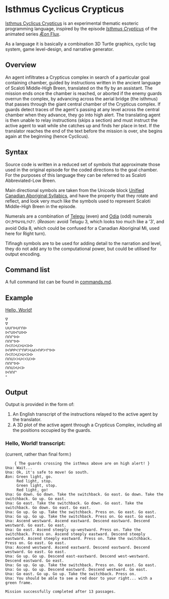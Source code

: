 # Isthmus Cyclicus Crypticus

[Isthmus Cyclicus Crypticus](https://esolangs.org/wiki/Isthmus_Cyclicus_Crypticus) is an experimental thematic esoteric programming language, inspired by the episode [*Isthmus Crypticus*](https://aeonflux.fandom.com/wiki/Isthmus_Crypticus) of the animated series [Æon Flux](https://wikipedia.org/wiki/Æon_Flux).

As a language it is basically a combination 3D Turtle graphics, cyclic tag system, game level-design, and narrative generator.


## Overview
An agent infiltrates a Crypticus complex in search of a particular goal containing chamber, guided by instructions written in the ancient language of Scaloti Middle-High Breen, translated on the fly by an assistant. The mission ends once the chamber is reached, or aborted if the enemy guards overrun the complex, by advancing across the aerial bridge (the isthmus) that passes through the giant central chamber of the Crypticus complex. If guards detect traces of the agent's passing at any level across the central chamber when they advance, they go into high alert. The translating agent is then unable to relay instructions (skips a section) and must instruct the active agent to wait while she catches up and finds her place in text. If the translator reaches the end of the text before the mission is over, she begins again at the beginning (hence Cyclicus).


## Syntax

Source code is written in a reduced set of symbols that approximate those used in the original episode for the coded directions to the goal chamber. For the purposes of this language they can be referred to as Scaloti Abbreviated-Low Breen.

Main directional symbols are taken from the Unicode block [Unified Canadian Aboriginal Syllabics](https://wikipedia.org/wiki/Unified_Canadian_Aboriginal_Syllabics_(Unicode_block)), and have the property that they rotate and reflect, and look very much like the symbols used to represent Scaloti Middle-High Breen in the episode.

Numerals are a combination of [Telegu](https://wikipedia.org/wiki/Telugu_script#Numerals) (even) and [Odia](https://wikipedia.org/wiki/Odia_script#Numerals) (odd) numerals ౦୧౨୩౪୫౬୭౮୯. (*Reason:* avoid Telugu 3, which looks too much like a '3', and avoid Odia 8, which could be confused for a Canadian Aboriginal Mi, used here for Right turn).

Tifinagh symbols are to be used for adding detail to the narration and level, they do not add any to the computational power, but could be utilised for output encoding.

## Command list
A full command list can be found in [commands.md](commands.md).


## Example
[Hello, World!](examples/hello-world.icc)

```
ᐁ
ᐁ
ᑌᑌᒋᐅᑌᒋᑎᐅ
ᐅᒋᑌᐅᒋᑌᐅᐅ
ᑎᑎᒋᑊᐅᐅ
ᑎᑎᒋᑊᐅᐅ
ᑎᐸᑎᐳᑌᐳᑌᐸᐅᐅ
ᐅᑎᑭᑭᐸᑊᒋᑊᑎᑭᐳᑌᑯᐳᑎᑭᐳᑊᒋᑊᐅᐅ
ᑎᐸᑎᐳᑌᐳᑌᐸᐅᐅ
ᑎᑎᑌᐳᐳᑌᐸᐸᑌᐳᐅ
ᑎᑎᒋᑊᐅᐅ
ᑎᑎᑌᐳᑌᐸᐅ
ᐅᑎᑎᒋᑊ
ᕽ
```

## Output
Output is provided in the form of:

1. An English transcript of the instructions relayed to the active agent by the translator.
2. A 3D plot of the active agent through a Crypticus Complex, including all the positions occupied by the guards.

### Hello, World! transcript:

(current, rather than final form:)

```
    { The guards crossing the isthmus above are on high alert! }
Una: Wait...
Una: Ok, it's safe to move! Go south.
Æon: Green light, go.
     Red light, stop.
     Green light, stop.
     Red light, go!
Una: Go down. Go down. Take the switchback. Go east. Go down. Take the switchback. Go up. Go east.
Una: Go east. Take the switchback. Go down. Go east. Take the switchback. Go down. Go east. Go east.
Una: Go up. Go up. Take the switchback. Press on. Go east. Go east.
Una: Go up. Go up. Take the switchback. Press on. Go east. Go east.
Una: Ascend westward. Ascend eastward. Descend eastward. Descend westward. Go east. Go east.
Una: Go east. Ascend steeply up-westward. Press on. Take the switchback. Press on. Ascend steeply eastward. Descend steeply eastward. Ascend steeply eastward. Press on. Take the switchback. Press on. Go east. Go east.
Una: Ascend westward. Ascend eastward. Descend eastward. Descend westward. Go east. Go east.
Una: Go up. Go up. Descend east-eastward. Descend west-westward. Descend eastward. Go east.
Una: Go up. Go up. Take the switchback. Press on. Go east. Go east.
Una: Go up. Go up. Descend eastward. Descend westward. Go east.
Una: Go east. Go up. Go up. Take the switchback. Press on.
Una: You should be able to see a red door to your right... with a green frame.

Mission successfully completed after 13 passages.
```

